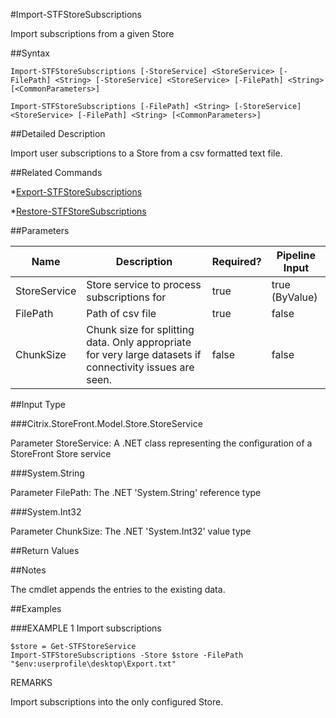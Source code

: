 #Import-STFStoreSubscriptions
Import subscriptions from a given Store
##Syntax
```Import-STFStoreSubscriptions [-StoreService] <StoreService> [-FilePath] <String> [-StoreService] <StoreService> [-FilePath] <String> [<CommonParameters>]
Import-STFStoreSubscriptions [-FilePath] <String> [-StoreService] <StoreService> [-FilePath] <String> [<CommonParameters>]
```
##Detailed Description
Import user subscriptions to a Store from a csv formatted text file.
##Related Commands
*[Export-STFStoreSubscriptions](Export-STFStoreSubscriptions)
*[Restore-STFStoreSubscriptions](Restore-STFStoreSubscriptions)
##Parameters
|Name|Description|Required?|Pipeline Input||--|--|--|--||StoreService|Store service to process subscriptions for|true|true (ByValue)||FilePath|Path of csv file|true|false||ChunkSize|Chunk size for splitting data. Only appropriate for very large datasets if connectivity issues are seen.|false|false|##Input Type
###Citrix.StoreFront.Model.Store.StoreService
Parameter StoreService: A .NET class representing the configuration of a StoreFront Store service
###System.String
Parameter FilePath: The .NET 'System.String' reference type
###System.Int32
Parameter ChunkSize: The .NET 'System.Int32' value type
##Return Values
##Notes
The cmdlet appends the entries to the existing data.
##Examples
###EXAMPLE 1 Import subscriptions
```$store = Get-STFStoreService
Import-STFStoreSubscriptions -Store $store -FilePath "$env:userprofile\desktop\Export.txt"
```
REMARKS
Import subscriptions into the only configured Store.
